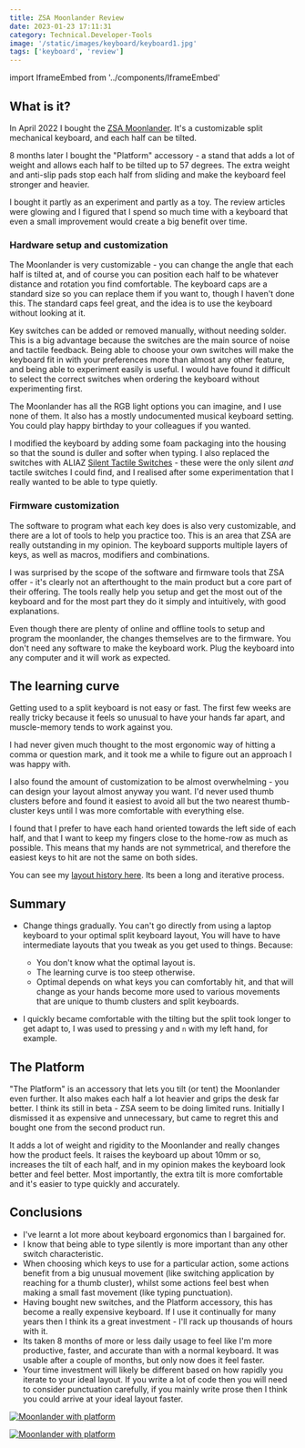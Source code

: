 ```yaml
---
title: ZSA Moonlander Review
date: 2023-01-23 17:11:31
category: Technical.Developer-Tools
image: '/static/images/keyboard/keyboard1.jpg'
tags: ['keyboard', 'review']
---
```


import IframeEmbed from '../components/IframeEmbed'

<IframeEmbed src='https://configure.zsa.io/embed/moonlander/layouts/Dnj6q/latest/0' />

<TOCInline toc={props.toc} exclude="Contents" toHeading={2} />

## What is it?

In April 2022 I bought the [ZSA Moonlander](https://www.zsa.io/moonlander/). It's a customizable
split mechanical keyboard, and each half can be tilted.

8 months later I bought the "Platform" accessory - a stand that adds a lot of weight and allows each
half to be tilted up to 57 degrees. The extra weight and anti-slip pads stop each half from sliding
and make the keyboard feel stronger and heavier.

I bought it partly as an experiment and partly as a toy. The review articles were glowing and I
figured that I spend so much time with a keyboard that even a small improvement would create a big
benefit over time.

### Hardware setup and customization

The Moonlander is very customizable - you can change the angle that each half is tilted at, and of
course you can position each half to be whatever distance and rotation you find comfortable. The
keyboard caps are a standard size so you can replace them if you want to, though I haven't done
this. The standard caps feel great, and the idea is to use the keyboard without looking at it.

Key switches can be added or removed manually, without needing solder. This is a big advantage
because the switches are the main source of noise and tactile feedback. Being able to choose your
own switches will make the keyboard fit in with your preferences more than almost any other feature,
and being able to experiment easily is useful. I would have found it difficult to select the correct
switches when ordering the keyboard without experimenting first.

The Moonlander has all the RGB light options you can imagine, and I use none of them. It also has a
mostly undocumented musical keyboard setting. You could play happy birthday to your colleagues if
you wanted.

I modified the keyboard by adding some foam packaging into the housing so that the sound is duller
and softer when typing. I also replaced the switches with ALIAZ
[Silent Tactile Switches](https://kbdfans.com/products/pre-orderaliaz-silent-switch-tactile) - these
were the only silent _and_ tactile switches I could find, and I realised after some experimentation
that I really wanted to be able to type quietly.

<IframeEmbed type='youtube' src='https://youtube.com/embed/N-2vutk4TCM' />

### Firmware customization

The software to program what each key does is also very customizable, and there are a lot of tools
to help you practice too. This is an area that ZSA are really outstanding in my opinion. The
keyboard supports multiple layers of keys, as well as macros, modifiers and combinations.

I was surprised by the scope of the software and firmware tools that ZSA offer - it's clearly not an
afterthought to the main product but a core part of their offering. The tools really help you setup
and get the most out of the keyboard and for the most part they do it simply and intuitively, with
good explanations.

Even though there are plenty of online and offline tools to setup and program the moonlander, the
changes themselves are to the firmware. You don't need any software to make the keyboard work. Plug
the keyboard into any computer and it will work as expected.

## The learning curve

Getting used to a split keyboard is not easy or fast. The first few weeks are really tricky because
it feels so unusual to have your hands far apart, and muscle-memory tends to work against you.

I had never given much thought to the most ergonomic way of hitting a comma or question mark, and it
took me a while to figure out an approach I was happy with.

I also found the amount of customization to be almost overwhelming - you can design your layout
almost anyway you want. I'd never used thumb clusters before and found it easiest to avoid all but
the two nearest thumb-cluster keys until I was more comfortable with everything else.

I found that I prefer to have each hand oriented towards the left side of each half, and that I want
to keep my fingers close to the home-row as much as possible. This means that my hands are not
symmetrical, and therefore the easiest keys to hit are not the same on both sides.

You can see my [layout history here](https://configure.zsa.io/my_layout/view/Dnj6q). Its been a long
and iterative process.

## Summary

- Change things gradually. You can't go directly from using a laptop keyboard to your optimal split
  keyboard layout, You will have to have intermediate layouts that you tweak as you get used to
  things. Because:

  - You don't know what the optimal layout is.
  - The learning curve is too steep otherwise.
  - Optimal depends on what keys you can comfortably hit, and that will change as your hands become
    more used to various movements that are unique to thumb clusters and split keyboards.

- I quickly became comfortable with the tilting but the split took longer to get adapt to, I was
  used to pressing `y` and `n` with my left hand, for example.

## The Platform

"The Platform" is an accessory that lets you tilt (or tent) the Moonlander even further. It also
makes each half a lot heavier and grips the desk far better. I think its still in beta - ZSA seem to
be doing limited runs. Initially I dismissed it as expensive and unnecessary, but came to regret
this and bought one from the second product run.

It adds a lot of weight and rigidity to the Moonlander and really changes how the product feels. It
raises the keyboard up about 10mm or so, increases the tilt of each half, and in my opinion makes
the keyboard look better and feel better. Most importantly, the extra tilt is more comfortable and
it's easier to type quickly and accurately.

## Conclusions

- I've learnt a lot more about keyboard ergonomics than I bargained for.
- I know that being able to type silently is more important than any other switch characteristic.
- When choosing which keys to use for a particular action, some actions benefit from a big
  unusual movement (like switching application by reaching for a thumb cluster), whilst some actions
  feel best when making a small fast movement (like typing punctuation).
- Having bought new switches, and the Platform accessory, this has become a really expensive
  keyboard. If I use it continually for many years then I think its a great investment - I'll rack up
  thousands of hours with it.
- Its taken 8 months of more or less daily usage to feel like I'm more productive, faster, and accurate than
  with a normal keyboard. It was usable after a couple of months, but only now does it feel faster.
- Your time investment will likely be different based on how rapidly you iterate to your ideal
  layout. If you write a lot of code then you will need to consider punctuation carefully, if you
  mainly write prose then I think you could arrive at your ideal layout faster.

[![Moonlander with
platform](/static/images/keyboard/keyboard2.jpg)](/static/images/keyboard/keyboard2.jpg)

[![Moonlander with
platform](/static/images/keyboard/keyboard3.jpg)](/static/images/keyboard/keyboard3.jpg)
